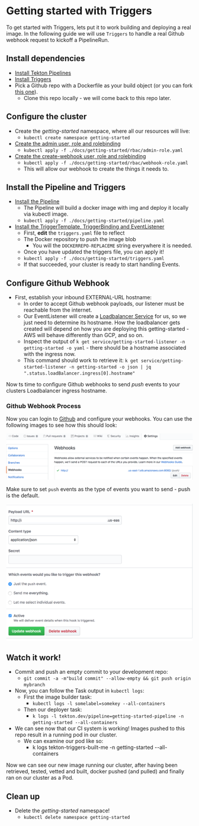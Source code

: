 # Getting started with Triggers

To get started with Triggers, lets put it to work building and deploying a real image. In the following guide we will use `Triggers` to handle a real Github webhook request to kickoff a PipelineRun.

## Install dependencies

  - [Install Tekton Pipelines](https://github.com/tektoncd/pipeline/blob/master/docs/install.md#installing-tekton-pipelines)
  - [Install Triggers](https://github.com/tektoncd/triggers/blob/master/DEVELOPMENT.md#install-triggers)
  - Pick a Github repo with a Dockerfile as your build object (or you can fork [this one](https://github.com/iancoffey/ulmaceae)).
    - Clone this repo locally -  we will come back to this repo later.
## Configure the cluster

- Create the *getting-started* namespace, where all our resources will live:
  - `kubectl create namespace getting-started`
- [Create the admin user, role and rolebinding](./rbac/admin-role.yaml)
  - `kubectl apply -f ./docs/getting-started/rbac/admin-role.yaml`
- [Create the create-webhook user, role and rolebinding](./rbac/webhook-role.yaml)
  - `kubectl apply -f ./docs/getting-started/rbac/webhook-role.yaml`
  - This will allow our webhook to create the things it needs to.

## Install the Pipeline and Triggers

- [Install the Pipeline](./pipeline.yaml)
  - The Pipeline will build a docker image with img and deploy it locally via kubectl image.
  - `kubectl apply -f ./docs/getting-started/pipeline.yaml`
- [Install the TriggerTemplate, TriggerBinding and EventListener](./triggers.yaml)
  -  First, **edit** the `triggers.yaml` file to reflect
    - The Docker repository to push the image blob
      - You will the `DOCKERREPO-REPLACEME` string everywhere it is needed.
  - Once you have updated the triggers file, you can apply it!
  - `kubectl apply -f ./docs/getting-started/triggers.yaml`
  - If that succeeded, your cluster is ready to start handling Events.

## Configure Github Webhook

- First, establish your inbound EXTERNAL-URL hostname:
  - In order to accept Github webhook payloads, our listener must be reachable from the internet.
  - Our EventListener will create a [Loadbalancer Service](https://kubernetes.io/docs/concepts/services-networking/service/#loadbalancer) for us, so we just need to determine its hostname. How the loadbalancer gets created will depend on how you are deploying this getting-started - AWS will behave differently than GCP, and so on.
  - Inspect the output of `k get service/getting-started-listener -n getting-started -o yaml` - there should be a hostname associated with the ingress now.
  - This command should work to retrieve it: `k get service/getting-started-listener -n getting-started -o json | jq ".status.loadBalancer.ingress[0].hostname"`

Now ts time to configure Github webhooks to send *push* events to your clusters Loadbalancer ingress hostname.

### Github Webhook Process

Now you can login to [Github](https://github.com) and configure your webhooks. You can use the following images to see how this should look:

![Github Webhook Push](images/trigger-webhook.png)

Make sure to set `push` events as the type of events you want to send - push is the default.

![Github Webhook Setup](images/trigger-webhook2.png)

## Watch it work!

- Commit and push an empty commit to your development repo:
  - `git commit -a -m"build commit" --allow-empty && git push origin mybranch`
- Now, you can follow the Task output in `kubectl logs`:
  - First the image builder task:
    - `kubectl logs -l somelabel=somekey --all-containers`
  - Then our deployer task:
    - `k logs -l tekton.dev/pipeline=getting-started-pipeline -n getting-started --all-containers`
- We can see now that our CI system is working! Images pushed to this repo result in a running pod in our cluster.
  - We can examine our pod like so:
    - k logs tekton-triggers-built-me -n getting-started --all-containers

Now we can see our new image running our cluster, after having been retrieved, tested, vetted and built, docker pushed (and pulled) and finally ran on our cluster as a Pod.

## Clean up

- Delete the *getting-started* namespace!
  - `kubectl delete namespace getting-started`
